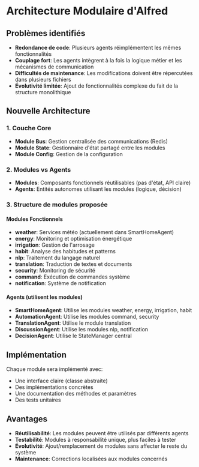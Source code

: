 # Architecture Modulaire d'Alfred

## Problèmes identifiés
- **Redondance de code**: Plusieurs agents réimplémentent les mêmes fonctionnalités
- **Couplage fort**: Les agents intègrent à la fois la logique métier et les mécanismes de communication
- **Difficultés de maintenance**: Les modifications doivent être répercutées dans plusieurs fichiers
- **Évolutivité limitée**: Ajout de fonctionnalités complexe du fait de la structure monolithique

## Nouvelle Architecture

### 1. Couche Core
- **Module Bus**: Gestion centralisée des communications (Redis)
- **Module State**: Gestionnaire d'état partagé entre les modules
- **Module Config**: Gestion de la configuration

### 2. Modules vs Agents
- **Modules**: Composants fonctionnels réutilisables (pas d'état, API claire)
- **Agents**: Entités autonomes utilisant les modules (logique, décision)

### 3. Structure de modules proposée

#### Modules Fonctionnels
- **weather**: Services météo (actuellement dans SmartHomeAgent)
- **energy**: Monitoring et optimisation énergétique
- **irrigation**: Gestion de l'arrosage
- **habit**: Analyse des habitudes et patterns
- **nlp**: Traitement du langage naturel
- **translation**: Traduction de textes et documents
- **security**: Monitoring de sécurité
- **command**: Exécution de commandes système
- **notification**: Système de notification

#### Agents (utilisent les modules)
- **SmartHomeAgent**: Utilise les modules weather, energy, irrigation, habit
- **AutomationAgent**: Utilise les modules command, security
- **TranslationAgent**: Utilise le module translation
- **DiscussionAgent**: Utilise les modules nlp, notification
- **DecisionAgent**: Utilise le StateManager central

## Implémentation
Chaque module sera implémenté avec:
- Une interface claire (classe abstraite)
- Des implémentations concrètes
- Une documentation des méthodes et paramètres
- Des tests unitaires

## Avantages
- **Réutilisabilité**: Les modules peuvent être utilisés par différents agents
- **Testabilité**: Modules à responsabilité unique, plus faciles à tester
- **Évolutivité**: Ajout/remplacement de modules sans affecter le reste du système
- **Maintenance**: Corrections localisées aux modules concernés
